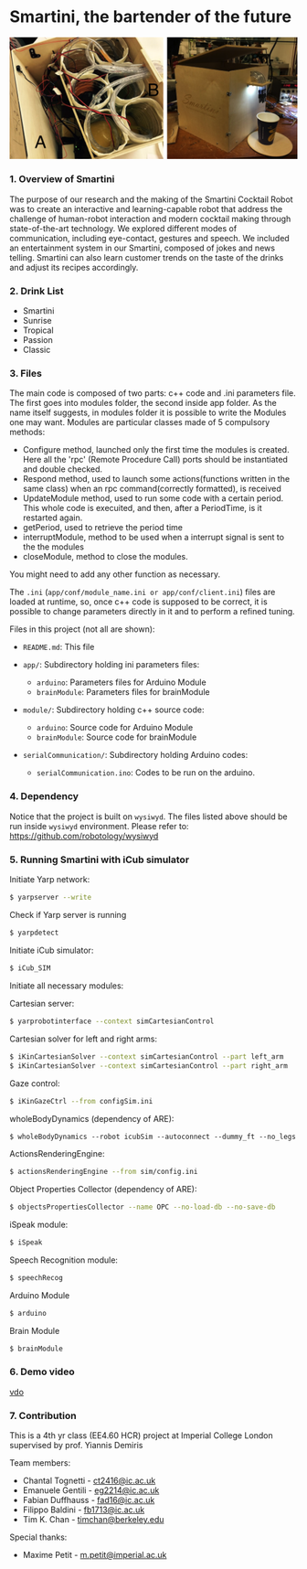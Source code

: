 # Smartini, the bartender of the future
![](demo.png?raw=true)

### 1. Overview of Smartini
The purpose of our research and the making of the Smartini Cocktail Robot was to create an interactive and learning-capable robot that address the challenge of human-robot interaction and modern cocktail making through state-of-the-art technology. We explored different modes of communication, including eye-contact, gestures and speech. We included an entertainment system in our Smartini, composed of jokes and news telling. Smartini can also learn customer trends on the taste of the drinks and adjust its recipes accordingly.

### 2. Drink List
* Smartini
* Sunrise
* Tropical
* Passion
* Classic

### 3. Files

The main code is composed of two parts: c++ code and .ini parameters file. The first goes into modules folder, the second inside app folder. As the name itself suggests, in modules folder it is possible to write the Modules one may want. Modules are particular classes made of 5 compulsory methods:
* Configure method, launched only the first time the modules is created. Here all the 'rpc' (Remote Procedure Call) ports should be instantiated and double checked.
* Respond method, used to launch some actions(functions written in the same class) when an rpc command(correctly formatted), is received
* UpdateModule method,  used  to run some code with a certain period. This whole code is execuited, and then, after a PeriodTime, is it restarted again.
* getPeriod, used to retrieve the period time 
* interruptModule, method to be used when a interrupt signal is sent to the the modules
* closeModule, method to close the modules.


You might need to add any other function as necessary.

The `.ini` (`app/conf/module_name.ini or app/conf/client.ini`)  files are loaded at runtime, so, once c++ code is supposed to be correct, it is possible to change  parameters directly in it and to perform a refined tuning. 


Files in this project (not all are shown):

* `README.md`:          	This file
* `app/`:                 	Subdirectory holding ini parameters files:
    * `arduino`:            Parameters files for Arduino Module
    * `brainModule`:        Parameters files for brainModule

* `module/`:                Subdirectory holding c++ source code:
    * `arduino`:           	Source code for Arduino Module
    * `brainModule`:        Source code for brainModule

* `serialCommunication/`:   Subdirectory holding Arduino codes:
    * `serialCommunication.ino`:	Codes to be run on the arduino.


### 4. Dependency
Notice that the project is built on `wysiwyd`. The files listed above should be run inside `wysiwyd` environment.
Please refer to: https://github.com/robotology/wysiwyd

### 5. Running Smartini with iCub simulator

Initiate Yarp network:

```sh
$ yarpserver --write
```

Check if Yarp server is running
```sh
$ yarpdetect
```

Initiate iCub simulator:
```sh
$ iCub_SIM
```

Initiate all necessary modules:

Cartesian server:
```sh
$ yarprobotinterface --context simCartesianControl
```

Cartesian solver for left and right arms:
```sh
$ iKinCartesianSolver --context simCartesianControl --part left_arm
$ iKinCartesianSolver --context simCartesianControl --part right_arm
```

Gaze control:
```sh
$ iKinGazeCtrl --from configSim.ini
```

wholeBodyDynamics (dependency of ARE):
```
$ wholeBodyDynamics --robot icubSim --autoconnect --dummy_ft --no_legs
```

ActionsRenderingEngine:
```sh
$ actionsRenderingEngine --from sim/config.ini
```

Object Properties Collector (dependency of ARE):
```sh
$ objectsPropertiesCollector --name OPC --no-load-db --no-save-db
```

iSpeak module:
```sh
$ iSpeak
```

Speech Recognition module:
```sh
$ speechRecog
```

Arduino Module
```sh
$ arduino
```

Brain Module
```sh
$ brainModule
```

### 6. Demo video
[vdo]

### 7. Contribution
This is a 4th yr class (EE4.60 HCR) project at Imperial College London supervised by prof. Yiannis Demiris

Team members:
* Chantal Tognetti - ct2416@ic.ac.uk
* Emanuele Gentili - eg2214@ic.ac.uk
* Fabian Duffhauss - fad16@ic.ac.uk
* Filippo Baldini - fb1713@ic.ac.uk
* Tim K. Chan - timchan@berkeley.edu

Special thanks:
* Maxime Petit - m.petit@imperial.ac.uk

[vdo]: <https://youtu.be/k7Cp1eb-CAM>
